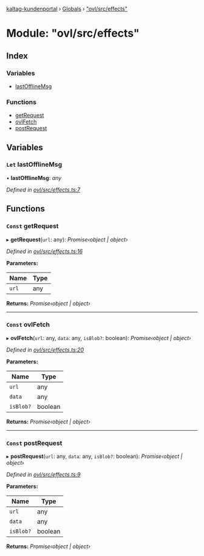 [kaltag-kundenportal](../README.md) › [Globals](../globals.md) › ["ovl/src/effects"](_ovl_src_effects_.md)

# Module: "ovl/src/effects"

## Index

### Variables

* [lastOfflineMsg](_ovl_src_effects_.md#let-lastofflinemsg)

### Functions

* [getRequest](_ovl_src_effects_.md#const-getrequest)
* [ovlFetch](_ovl_src_effects_.md#const-ovlfetch)
* [postRequest](_ovl_src_effects_.md#const-postrequest)

## Variables

### `Let` lastOfflineMsg

• **lastOfflineMsg**: *any*

*Defined in [ovl/src/effects.ts:7](https://github.com/fopsdev/ovl/blob/d5eec59/ovl/src/effects.ts#L7)*

## Functions

### `Const` getRequest

▸ **getRequest**(`url`: any): *Promise‹object | object›*

*Defined in [ovl/src/effects.ts:16](https://github.com/fopsdev/ovl/blob/d5eec59/ovl/src/effects.ts#L16)*

**Parameters:**

Name | Type |
------ | ------ |
`url` | any |

**Returns:** *Promise‹object | object›*

___

### `Const` ovlFetch

▸ **ovlFetch**(`url`: any, `data`: any, `isBlob?`: boolean): *Promise‹object | object›*

*Defined in [ovl/src/effects.ts:20](https://github.com/fopsdev/ovl/blob/d5eec59/ovl/src/effects.ts#L20)*

**Parameters:**

Name | Type |
------ | ------ |
`url` | any |
`data` | any |
`isBlob?` | boolean |

**Returns:** *Promise‹object | object›*

___

### `Const` postRequest

▸ **postRequest**(`url`: any, `data`: any, `isBlob?`: boolean): *Promise‹object | object›*

*Defined in [ovl/src/effects.ts:9](https://github.com/fopsdev/ovl/blob/d5eec59/ovl/src/effects.ts#L9)*

**Parameters:**

Name | Type |
------ | ------ |
`url` | any |
`data` | any |
`isBlob?` | boolean |

**Returns:** *Promise‹object | object›*
